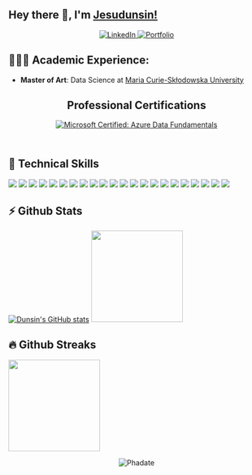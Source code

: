 ## Hey there 👋, I'm [Jesudunsin!](https://github.com/phadate)

<center>
<a href="https://www.linkedin.com/in/dunsinfayode" target="_blank">
    <img src="https://img.shields.io/badge/linkedin-%230077B5.svg?&style=for-the-badge&logo=linkedin&logoColor=white&color=071A2C" alt="LinkedIn"/>
  </a>
 <a href="https://phadate.github.io" target="_blank">
    <img src="https://img.shields.io/badge/Portfolio-%2312100E.svg?&style=for-the-badge&logo=github&logoColor=white&color=071A2C" alt="Portfolio"/>
  </a>
</center>


## 👨🏻‍🎓 Academic Experience:
  - **Master of Art**: Data Science at [Maria Curie-Skłodowska University](https://https://www.umcs.pl/en/)


<section id="one">
  <header class="major">
    <h2>Professional Certifications</h2>
    <a href="https://learn.microsoft.com/api/credentials/share/en-us/DunsinFayode-8552/9804121AEBFCE41C?sharingId=C633EBEEC7F3D146"><img alt="Microsoft Certified: Azure Data Fundamentals" src="https://images.credly.com/size/180x180/images/70eb1e3f-d4de-4377-a062-b20fb29594ea/azure-data-fundamentals-600x600.png"></a>
    <!-- <a href="#"><img alt="Microsoft Certified: Azure Data Fundamentals" src="https://images.credly.com/size/180x180/images/70eb1e3f-d4de-4377-a062-b20fb29594ea/azure-data-fundamentals-600x600.png"></a>
    <a href="#" class="css-1jb9cd5-CertificateImage"><img alt="David Ugochukwu Asogwa's Data Analyst Professional certificate" src="https://res.cloudinary.com/dyd911kmh/image/upload/v1659085702/Certification/Badges%202022/data-analyst-professional-badge.svg"></a>
    <a href="#"><img alt="Certification Badge" src="https://api.accredible.com/v1/frontend/credential_website_embed_image/badge/110977048"></a>
    <a href="#"><img alt="Certification Badge" src="https://api.accredible.com/v1/frontend/credential_website_embed_image/badge/110557178"></a> -->
  </header>
</section>


## 💼 Technical Skills

![](https://img.shields.io/badge/Python-3776AB?style=flat&logo=python&logoColor=white)
![](https://img.shields.io/badge/PostgreSQL-336791?style=flat&logo=postgresql&logoColor=white)
![](https://img.shields.io/badge/SQL_Server-CC2927?style=flat&logo=microsoft-sql-server&logoColor=white)
![](https://img.shields.io/badge/Power_BI-F2C811?style=flat&logo=microsoft-powerbi&logoColor=white)
![](https://img.shields.io/badge/Docker-2496ED?style=flat&logo=docker&logoColor=white)
![](https://img.shields.io/badge/Git-F05032?style=flat&logo=git&logoColor=white)
![](https://img.shields.io/badge/Azure-FF3621?style=flat&logo=microsoft-azure&logoColor=white)
![](https://img.shields.io/badge/FastAPI-009688?style=flat&logo=fastapi&logoColor=white)
![](https://img.shields.io/badge/ETL-231F20?style=flat&logoColor=white)
![](https://img.shields.io/badge/Data_Modeling-FF6F61?style=flat&logoColor=white)
![](https://img.shields.io/badge/Lucid_Chart-009688?style=flat&logo=lucid-chart&logoColor=white)
![](https://img.shields.io/badge/PyTest-2496ED?style=flat&logo=pytest&logoColor=white)
![](https://img.shields.io/badge/Web_Scraping-FF6F61?style=flat&logo=web-scraping&logoColor=white)
![](https://img.shields.io/badge/Selenium-CC2927?style=flat&logo=selenium&logoColor=white)
![](https://img.shields.io/badge/BeautifulSoup-3776AB?style=flat&logo=beautiful-soup&logoColor=white)
![](https://img.shields.io/badge/Jira-F2C811?style=flat&logo=jira&logoColor=white)
![](https://img.shields.io/badge/Confluence-3776AB?style=flat&logo=confluence&logoColor=white)
![](https://img.shields.io/badge/Requests-4285F4?style=flat&logo=requests&logoColor=white)
![](https://img.shields.io/badge/Machine_Learning-FF6F61?style=flat&logoColor=white)
![](https://img.shields.io/badge/pandas-150458?logo=pandas&logoColor=fff&style=flat-square)
![](https://img.shields.io/badge/NumPy-013243?logo=numpy&logoColor=fff&style=flat)
![](https://img.shields.io/badge/Jupyter-F37626?logo=jupyter&logoColor=fff&style=flat)
<!-- ![](https://img.shields.io/badge/Oracle_DB-F80000?style=flat&logo=oracle&logoColor=white) -->
<!-- ![](https://img.shields.io/badge/Airflow-017CEE?style=flat&logo=apache-airflow&logoColor=white) -->
<!-- ![](https://img.shields.io/badge/Kubernetes-326CE5?style=flat&logo=kubernetes&logoColor=white) -->
<!-- ![](https://img.shields.io/badge/MySQL-4479A1?style=flat&logo=mysql&logoColor=white) -->
<!-- ![](https://img.shields.io/badge/Kafka-231F20?style=flat&logo=apache-kafka&logoColor=white) -->
<!-- ![](https://img.shields.io/badge/MongoDB-47A248?style=flat&logo=mongodb&logoColor=white) -->
<!-- ![](https://img.shields.io/badge/AWS-232F3E?style=flat&logo=amazon-aws&logoColor=white) -->
<!-- ![](https://img.shields.io/badge/Spark-47A248?style=flat&logo=apache-spark&logoColor=white) -->
<!-- ![](https://img.shields.io/badge/Databricks-336791?style=flat&logo=databricks&logoColor=white) -->
<!-- ![](https://img.shields.io/badge/Pentaho_Data_Integration-4479A1?style=flat&logo=pentaho-data-integration&logoColor=white) -->
<!-- ![](https://img.shields.io/badge/httpx-017CEE?style=flat&logo=httpx&logoColor=white) -->


## ⚡ Github Stats
[![Dunsin's GitHub stats](https://github-readme-stats.vercel.app/api?username=phadate)](https://github.com/phadate/github-readme-stats)
<img height="180em" src="https://github-readme-stats.vercel.app/api/top-langs/?username=Phadate&show_icons=true&hide_border=true&layout=compact&hide_progress=true&langs_count=10"/>

## 🔥 Github Streaks</b></summary>
<img height="180em" src="https://github-readme-streak-stats.herokuapp.com/?user=Phadate&hide_border=true"/>

<p align="center"><img src="https://komarev.com/ghpvc/?username=Phadate&label=Profile%20views&color=0e75b6&style=flat" alt="Phadate"/></p>